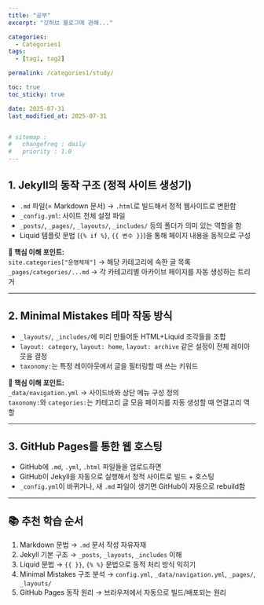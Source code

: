 ```yaml
---
title: "공부"
excerpt: "깃허브 블로그에 관해..."

categories:
  - Categories1
tags:
  - [tag1, tag2]

permalink: /categories1/study/

toc: true
toc_sticky: true

date: 2025-07-31
last_modified_at: 2025-07-31


# sitemap :
#   changefreq : daily
#   priority : 1.0
---
```



## 1. Jekyll의 동작 구조 (정적 사이트 생성기)

- `.md` 파일(= Markdown 문서) → `.html`로 빌드해서 정적 웹사이트로 변환함  
- `_config.yml`: 사이트 전체 설정 파일  
- `_posts/`, `_pages/`, `_layouts/`, `_includes/` 등의 폴더가 의미 있는 역할을 함  
- Liquid 템플릿 문법 (`{% if %}`, `{{ 변수 }}`)을 통해 페이지 내용을 동적으로 구성  

**📌 핵심 이해 포인트:**  
`site.categories["운영체제"]` → 해당 카테고리에 속한 글 목록  
`_pages/categories/...md` → 각 카테고리별 아카이브 페이지를 자동 생성하는 트리거  

---

## 2. Minimal Mistakes 테마 작동 방식

- `_layouts/`, `_includes/`에 미리 만들어둔 HTML+Liquid 조각들을 조합  
- `layout: category`, `layout: home`, `layout: archive` 같은 설정이 전체 레이아웃을 결정  
- `taxonomy:`는 특정 레이아웃에서 글을 필터링할 때 쓰는 키워드  

**📌 핵심 이해 포인트:**  
`_data/navigation.yml` → 사이드바와 상단 메뉴 구성 정의  
`taxonomy:`와 `categories:`는 카테고리 글 모음 페이지를 자동 생성할 때 연결고리 역할  

---

## 3. GitHub Pages를 통한 웹 호스팅

- GitHub에 `.md`, `.yml`, `.html` 파일들을 업로드하면  
- GitHub이 Jekyll을 자동으로 실행해서 정적 사이트로 빌드 + 호스팅  
- `_config.yml`이 바뀌거나, 새 `.md` 파일이 생기면 GitHub이 자동으로 rebuild함  

---

## 📚 추천 학습 순서

1. Markdown 문법 → `.md` 문서 작성 자유자재  
2. Jekyll 기본 구조 → `_posts`, `_layouts`, `_includes` 이해  
3. Liquid 문법 → `{{ }}`, `{% %}` 문법으로 동적 처리 방식 익히기  
4. Minimal Mistakes 구조 분석 → `config.yml`, `_data/navigation.yml`, `_pages/`, `_layouts/`  
5. GitHub Pages 동작 원리 → 브라우저에서 자동으로 빌드/배포되는 원리  

